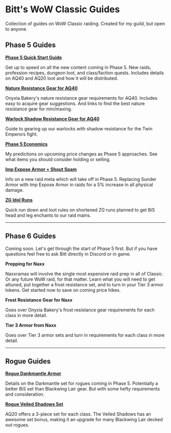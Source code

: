
# Bitt's WoW Classic Guides

Collection of guides on WoW Classic raiding. Created for my guild, but open to anyone.

## Phase 5 Guides

**[Phase 5 Quick Start Guide](https://queuebitt.github.io/p5)**

Get up to speed on all the new content coming in Phase 5. New raids, profession recipes, dungeon loot, and class/faction quests. Includes details on AQ40 and AQ20 loot and how it will be distributed.

**[Nature Resistance Gear for AQ40](https://queuebitt.github.io/nature-resist)**

Onyxia Bakery's nature resistance gear requirements for AQ40. Includes easy to acquire gear suggestions. And links to find the best nature resistance gear for min/maxing.

**[Warlock Shadow Resistance Gear for AQ40](https://queuebitt.github.io/shadow-resist)**

Guide to gearing up our warlocks with shadow resistance for the Twin Emperors fight.

**[Phase 5 Economics](https://queuebitt.github.io/p5-economics)**

My predictions on upcoming price changes as Phase 5 approaches. See what items you should consider holding or selling.

**[Imp Expose Armor + Shout Spam](https://queuebitt.github.io/expose-armor)**

Info on a new raid meta which will take off in Phase 5. Replacing Sunder Armor with Imp Expose Armor in raids for a 5% increase in all physical damage.

**[ZG Idol Runs](https://queuebitt.github.io/zg-idol)**

Quick run down and loot rules on shortened ZG runs planned to get BiS head and leg enchants to our raid mains.

*****

## Phase 6 Guides

Coming soon. Let's get through the start of Phase 5 first. But if you have questions feel free to ask Bitt directly in Discord or in game.

**Prepping for Naxx**

Naxxramas will involve the single most expensive raid prep in all of Classic. Or any future WoW raid, for that matter. Learn what you will need to get attuned, put together a frost resistance set, and to turn in your Tier 3 armor tokens. Get started now to save on coming price hikes.

**Frost Resistance Gear for Naxx**

Goes over Onyxia Bakery's frost resistance gear requirements for each class in more detail.

**Tier 3 Armor from Naxx**

Goes over Tier 3 armor sets and turn in requirements for each class in more detail.

*****

## Rogue Guides

**[Rogue Dankmantle Armor](https://queuebitt.github.io/darkmantle)**

Details on the Darkmantle set for rogues coming in Phase 5. Potentially a better BiS set than Blackwing Lair gear. But with some hefty requirements and consideration.

**[Rogue Veiled Shadows Set](https://queuebitt.github.io/veiled-shadows)**

AQ20 offers a 3-piece set for each class. The Veiled Shadows has an awesome set bonus, making it an upgrade for many Blackwing Lair decked out rogues.
